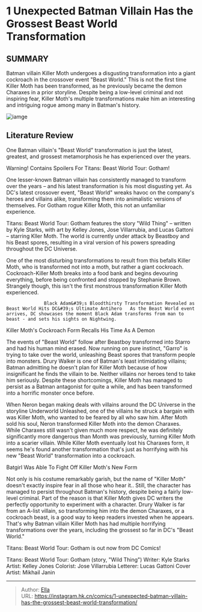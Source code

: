 # 1 Unexpected Batman Villain Has the Grossest Beast World Transformation


## SUMMARY 



  Batman villain Killer Moth undergoes a disgusting transformation into a giant cockroach in the crossover event &#34;Beast World.&#34;   This is not the first time Killer Moth has been transformed, as he previously became the demon Charaxes in a prior storyline.   Despite being a low-level criminal and not inspiring fear, Killer Moth&#39;s multiple transformations make him an interesting and intriguing rogue among many in Batman&#39;s history.  

![iamge](https://static1.srcdn.com/wordpress/wp-content/uploads/2022/12/batman-and-gotham-s-villains-dc-comics.jpg)

## Literature Review

One Batman villain&#39;s &#34;Beast World&#34; transformation is just the latest, greatest, and grossest metamorphosis he has experienced over the years.




Warning! Contains Spoilers For Titans: Beast World Tour: Gotham!




One lesser-known Batman villain has consistently managed to transform over the years – and his latest transformation is his most disgusting yet. As DC&#39;s latest crossover event, &#34;Beast World&#34; wreaks havoc on the company&#39;s heroes and villains alike, transforming them into animalistic versions of themselves. For Gotham rogue Killer Moth, this not an unfamiliar experience.

Titans: Beast World Tour: Gotham features the story &#34;Wild Thing&#34; – written by Kyle Starks, with art by Kelley Jones, Jose Villarrubia, and Lucas Gattoni – starring Kller Moth. The world is currently under attack by Beastboy and his Beast spores, resulting in a viral version of his powers spreading throughout the DC Universe.



          

One of the most disturbing transformations to result from this befalls Killer Moth, who is transformed not into a moth, but rather a giant cockroach. Cockroach-Killer Moth breaks into a food bank and begins devouring everything, before being confronted and stopped by Stephanie Brown. Strangely though, this isn&#39;t the first monstrous transformation Killer Moth experienced.




                  Black Adam&#39;s Bloodthirsty Transformation Revealed as Beast World Hits DC&#39;s Ultimate Antihero   As the Beast World event arrives, DC showcases the moment Black Adam transforms from man to beast - and sets his sights on Nightwing.   


 Killer Moth&#39;s Cockroach Form Recalls His Time As A Demon 


          



The events of &#34;Beast World&#34; follow after Beastboy transformed into Starro and had his human mind erased. Now running on pure instinct, &#34;Garro&#34; is trying to take over the world, unleashing Beast spores that transform people into monsters. Drury Walker is one of Batman&#39;s least intimidating villains; Batman admitting he doesn&#39;t plan for Killer Moth because of how insignificant he finds the villain to be. Neither villains nor heroes tend to take him seriously. Despite these shortcomings, Killer Moth has managed to persist as a Batman antagonist for quite a while, and has been transformed into a horrific monster once before.




When Neron began making deals with villains around the DC Universe in the storyline Underworld Unleashed, one of the villains he struck a bargain with was Killer Moth, who wanted to be feared by all who saw him. After Moth sold his soul, Neron transformed Killer Moth into the demon Charaxes. While Charaxes still wasn&#39;t given much more respect, he was definitely significantly more dangerous than Month was previously, turning Killer Moth into a scarier villain. While Killer Moth eventually lost his Charaxes form, it seems he&#39;s found another transformation that&#39;s just as horrifying with his new &#34;Beast World&#34; transformation into a cockroach.



 Batgirl Was Able To Fight Off Killer Moth&#39;s New Form 


          



Not only is his costume remarkably garish, but the name of &#34;Killer Moth&#34; doesn&#39;t exactly inspire fear in all those who hear it.. Still, the character has managed to persist throughout Batman&#39;s history, despite being a fairly low-level criminal. Part of the reason is that Killer Moth gives DC writers the perfectly opportunity to experiment with a character. Drury Walker is far from an A-list villain, so transforming him into the demon Charaxes, or a cockroach beast, is a good way to keep readers invested when he appears. That&#39;s why Batman villain Killer Moth has had multiple horrifying transformations over the years, including the grossest so far in DC&#39;s &#34;Beast World.&#34;




Titans: Beast World Tour: Gotham is out now from DC Comics!

 Titans: Beast World Tour: Gotham (story, &#34;Wild Thing&#34;)                 Writer: Kyle Starks   Artist: Kelley Jones   Colorist: Jose Villarrubia   Letterer: Lucas Gattoni   Cover Artist: Mikhail Janin      




---

> Author: [Ella](https://instagram.hk.cn/)  
> URL: https://instagram.hk.cn/comics/1-unexpected-batman-villain-has-the-grossest-beast-world-transformation/  

